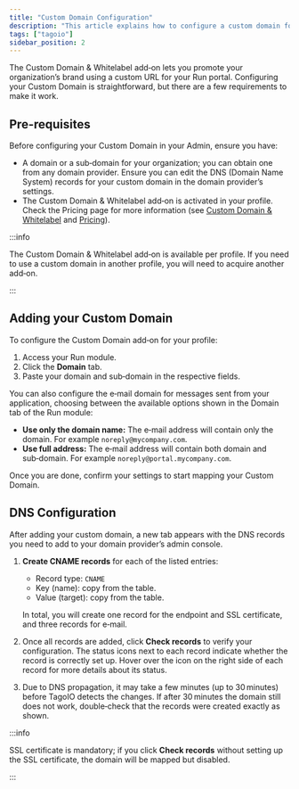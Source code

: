 ```yaml
---
title: "Custom Domain Configuration"
description: "This article explains how to configure a custom domain for your TagoIO Run portal using the Custom Domain & Whitelabel add-on, including prerequisites and how to add the domain in the Run module."
tags: ["tagoio"]
sidebar_position: 2
---
```

The Custom Domain & Whitelabel add‑on lets you promote your organization’s brand using a custom URL for your Run portal. Configuring your Custom Domain is straightforward, but there are a few requirements to make it work.

## Pre-requisites

Before configuring your Custom Domain in your Admin, ensure you have:

- A domain or a sub‑domain for your organization; you can obtain one from any domain provider. Ensure you can edit the DNS (Domain Name System) records for your custom domain in the domain provider’s settings.
- The Custom Domain & Whitelabel add‑on is activated in your profile. Check the Pricing page for more information (see [Custom Domain & Whitelabel](/docs/tagoio/custom-domain-whitelabel) and [Pricing](https://tago.io/pricing)).

:::info

The Custom Domain & Whitelabel add‑on is available per profile. If you need to use a custom domain in another profile, you will need to acquire another add‑on.

:::

## Adding your Custom Domain

To configure the Custom Domain add‑on for your profile:

1. Access your Run module.
2. Click the **Domain** tab.
3. Paste your domain and sub‑domain in the respective fields.

You can also configure the e‑mail domain for messages sent from your application, choosing between the available options shown in the Domain tab of the Run module:

- **Use only the domain name:** The e‑mail address will contain only the domain. For example `noreply@mycompany.com`.
- **Use full address:** The e‑mail address will contain both domain and sub‑domain. For example `noreply@portal.mycompany.com`.

Once you are done, confirm your settings to start mapping your Custom Domain.

## DNS Configuration

After adding your custom domain, a new tab appears with the DNS records you need to add to your domain provider’s admin console.

1. **Create CNAME records** for each of the listed entries:
   - Record type: `CNAME`
   - Key (name): copy from the table.
   - Value (target): copy from the table.

   In total, you will create one record for the endpoint and SSL certificate, and three records for e‑mail.

2. Once all records are added, click **Check records** to verify your configuration. The status icons next to each record indicate whether the record is correctly set up. Hover over the icon on the right side of each record for more details about its status.

3. Due to DNS propagation, it may take a few minutes (up to 30 minutes) before TagoIO detects the changes. If after 30 minutes the domain still does not work, double‑check that the records were created exactly as shown.

:::info

SSL certificate is mandatory; if you click **Check records** without setting up the SSL certificate, the domain will be mapped but disabled.

:::
